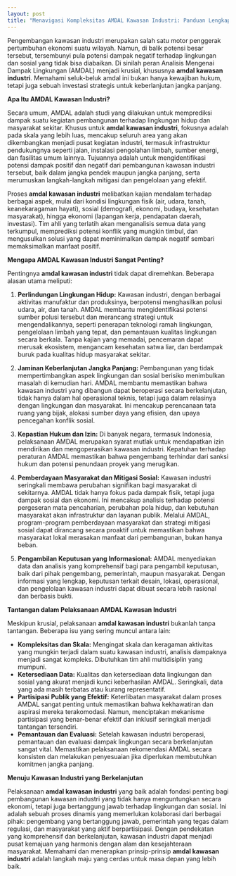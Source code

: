 ```yaml
---
layout: post
title: "Menavigasi Kompleksitas AMDAL Kawasan Industri: Panduan Lengkap"
---
```


Pengembangan kawasan industri merupakan salah satu motor penggerak pertumbuhan ekonomi suatu wilayah. Namun, di balik potensi besar tersebut, tersembunyi pula potensi dampak negatif terhadap lingkungan dan sosial yang tidak bisa diabaikan. Di sinilah peran Analisis Mengenai Dampak Lingkungan (AMDAL) menjadi krusial, khususnya **amdal kawasan industri**. Memahami seluk-beluk amdal ini bukan hanya kewajiban hukum, tetapi juga sebuah investasi strategis untuk keberlanjutan jangka panjang.

**Apa Itu AMDAL Kawasan Industri?**

Secara umum, AMDAL adalah studi yang dilakukan untuk memprediksi dampak suatu kegiatan pembangunan terhadap lingkungan hidup dan masyarakat sekitar. Khusus untuk **amdal kawasan industri**, fokusnya adalah pada skala yang lebih luas, mencakup seluruh area yang akan dikembangkan menjadi pusat kegiatan industri, termasuk infrastruktur pendukungnya seperti jalan, instalasi pengolahan limbah, sumber energi, dan fasilitas umum lainnya. Tujuannya adalah untuk mengidentifikasi potensi dampak positif dan negatif dari pembangunan kawasan industri tersebut, baik dalam jangka pendek maupun jangka panjang, serta merumuskan langkah-langkah mitigasi dan pengelolaan yang efektif.

Proses **amdal kawasan industri** melibatkan kajian mendalam terhadap berbagai aspek, mulai dari kondisi lingkungan fisik (air, udara, tanah, keanekaragaman hayati), sosial (demografi, ekonomi, budaya, kesehatan masyarakat), hingga ekonomi (lapangan kerja, pendapatan daerah, investasi). Tim ahli yang terlatih akan menganalisis semua data yang terkumpul, memprediksi potensi konflik yang mungkin timbul, dan mengusulkan solusi yang dapat meminimalkan dampak negatif sembari memaksimalkan manfaat positif.

**Mengapa AMDAL Kawasan Industri Sangat Penting?**

Pentingnya **amdal kawasan industri** tidak dapat diremehkan. Beberapa alasan utama meliputi:

1.  **Perlindungan Lingkungan Hidup:** Kawasan industri, dengan berbagai aktivitas manufaktur dan produksinya, berpotensi menghasilkan polusi udara, air, dan tanah. AMDAL membantu mengidentifikasi potensi sumber polusi tersebut dan merancang strategi untuk mengendalikannya, seperti penerapan teknologi ramah lingkungan, pengelolaan limbah yang tepat, dan pemantauan kualitas lingkungan secara berkala. Tanpa kajian yang memadai, pencemaran dapat merusak ekosistem, mengancam kesehatan satwa liar, dan berdampak buruk pada kualitas hidup masyarakat sekitar.

2.  **Jaminan Keberlanjutan Jangka Panjang:** Pembangunan yang tidak mempertimbangkan aspek lingkungan dan sosial berisiko menimbulkan masalah di kemudian hari. AMDAL membantu memastikan bahwa kawasan industri yang dibangun dapat beroperasi secara berkelanjutan, tidak hanya dalam hal operasional teknis, tetapi juga dalam relasinya dengan lingkungan dan masyarakat. Ini mencakup perencanaan tata ruang yang bijak, alokasi sumber daya yang efisien, dan upaya pencegahan konflik sosial.

3.  **Kepastian Hukum dan Izin:** Di banyak negara, termasuk Indonesia, pelaksanaan AMDAL merupakan syarat mutlak untuk mendapatkan izin mendirikan dan mengoperasikan kawasan industri. Kepatuhan terhadap peraturan AMDAL memastikan bahwa pengembang terhindar dari sanksi hukum dan potensi penundaan proyek yang merugikan.

4.  **Pemberdayaan Masyarakat dan Mitigasi Sosial:** Kawasan industri seringkali membawa perubahan signifikan bagi masyarakat di sekitarnya. AMDAL tidak hanya fokus pada dampak fisik, tetapi juga dampak sosial dan ekonomi. Ini mencakup analisis terhadap potensi pergeseran mata pencaharian, perubahan pola hidup, dan kebutuhan masyarakat akan infrastruktur dan layanan publik. Melalui AMDAL, program-program pemberdayaan masyarakat dan strategi mitigasi sosial dapat dirancang secara proaktif untuk memastikan bahwa masyarakat lokal merasakan manfaat dari pembangunan, bukan hanya beban.

5.  **Pengambilan Keputusan yang Informasional:** AMDAL menyediakan data dan analisis yang komprehensif bagi para pengambil keputusan, baik dari pihak pengembang, pemerintah, maupun masyarakat. Dengan informasi yang lengkap, keputusan terkait desain, lokasi, operasional, dan pengelolaan kawasan industri dapat dibuat secara lebih rasional dan berbasis bukti.

**Tantangan dalam Pelaksanaan AMDAL Kawasan Industri**

Meskipun krusial, pelaksanaan **amdal kawasan industri** bukanlah tanpa tantangan. Beberapa isu yang sering muncul antara lain:

*   **Kompleksitas dan Skala:** Mengingat skala dan keragaman aktivitas yang mungkin terjadi dalam suatu kawasan industri, analisis dampaknya menjadi sangat kompleks. Dibutuhkan tim ahli multidisiplin yang mumpuni.
*   **Ketersediaan Data:** Kualitas dan ketersediaan data lingkungan dan sosial yang akurat menjadi kunci keberhasilan AMDAL. Seringkali, data yang ada masih terbatas atau kurang representatif.
*   **Partisipasi Publik yang Efektif:** Keterlibatan masyarakat dalam proses AMDAL sangat penting untuk memastikan bahwa kekhawatiran dan aspirasi mereka terakomodasi. Namun, menciptakan mekanisme partisipasi yang benar-benar efektif dan inklusif seringkali menjadi tantangan tersendiri.
*   **Pemantauan dan Evaluasi:** Setelah kawasan industri beroperasi, pemantauan dan evaluasi dampak lingkungan secara berkelanjutan sangat vital. Memastikan pelaksanaan rekomendasi AMDAL secara konsisten dan melakukan penyesuaian jika diperlukan membutuhkan komitmen jangka panjang.

**Menuju Kawasan Industri yang Berkelanjutan**

Pelaksanaan **amdal kawasan industri** yang baik adalah fondasi penting bagi pembangunan kawasan industri yang tidak hanya menguntungkan secara ekonomi, tetapi juga bertanggung jawab terhadap lingkungan dan sosial. Ini adalah sebuah proses dinamis yang memerlukan kolaborasi dari berbagai pihak: pengembang yang bertanggung jawab, pemerintah yang tegas dalam regulasi, dan masyarakat yang aktif berpartisipasi. Dengan pendekatan yang komprehensif dan berkelanjutan, kawasan industri dapat menjadi pusat kemajuan yang harmonis dengan alam dan kesejahteraan masyarakat. Memahami dan menerapkan prinsip-prinsip **amdal kawasan industri** adalah langkah maju yang cerdas untuk masa depan yang lebih baik.
